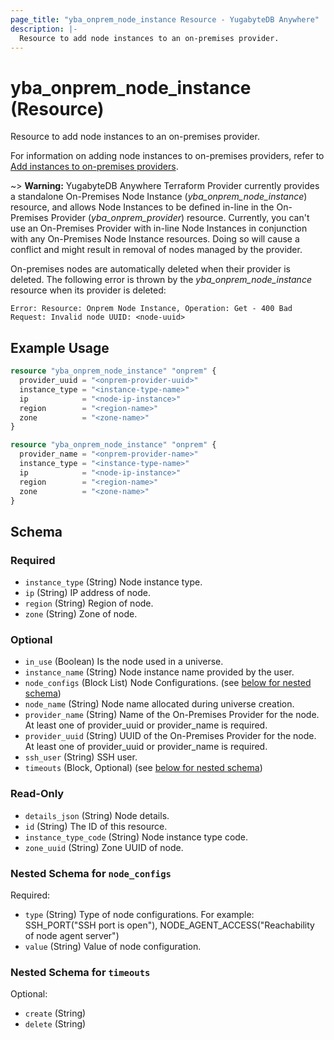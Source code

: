 ```yaml
---
page_title: "yba_onprem_node_instance Resource - YugabyteDB Anywhere"
description: |-
  Resource to add node instances to an on-premises provider.
---
```


# yba_onprem_node_instance (Resource)

Resource to add node instances to an on-premises provider.

For information on adding node instances to on-premises providers, refer to [Add instances to on-premises providers](https://docs.yugabyte.com/preview/yugabyte-platform/configure-yugabyte-platform/set-up-cloud-provider/on-premises/#add-instances).

~> **Warning:** YugabyteDB Anywhere Terraform Provider currently provides a standalone On-Premises Node Instance (*yba_onprem_node_instance*) resource, and allows Node Instances to be defined in-line in the On-Premises Provider (*yba_onprem_provider*) resource. Currently, you can't use an On-Premises Provider with in-line Node Instances in conjunction with any On-Premises Node Instance resources. Doing so will cause a conflict and might result in removal of nodes managed by the provider.

On-premises nodes are automatically deleted when their provider is deleted. The following error is thrown by the *yba_onprem_node_instance* resource when its provider is deleted:
```
Error: Resource: Onprem Node Instance, Operation: Get - 400 Bad Request: Invalid node UUID: <node-uuid>
```

## Example Usage

```terraform
resource "yba_onprem_node_instance" "onprem" {
  provider_uuid = "<onprem-provider-uuid>"
  instance_type = "<instance-type-name>"
  ip            = "<node-ip-instance>"
  region        = "<region-name>"
  zone          = "<zone-name>"
}

resource "yba_onprem_node_instance" "onprem" {
  provider_name = "<onprem-provider-name>"
  instance_type = "<instance-type-name>"
  ip            = "<node-ip-instance>"
  region        = "<region-name>"
  zone          = "<zone-name>"
}
```

<!-- schema generated by tfplugindocs -->
## Schema

### Required

- `instance_type` (String) Node instance type.
- `ip` (String) IP address of node.
- `region` (String) Region of node.
- `zone` (String) Zone of node.

### Optional

- `in_use` (Boolean) Is the node used in a universe.
- `instance_name` (String) Node instance name provided by the user.
- `node_configs` (Block List) Node Configurations. (see [below for nested schema](#nestedblock--node_configs))
- `node_name` (String) Node name allocated during universe creation.
- `provider_name` (String) Name of the On-Premises Provider for the node. At least one of provider_uuid or provider_name is required.
- `provider_uuid` (String) UUID of the On-Premises Provider for the node. At least one of provider_uuid or provider_name is required.
- `ssh_user` (String) SSH user.
- `timeouts` (Block, Optional) (see [below for nested schema](#nestedblock--timeouts))

### Read-Only

- `details_json` (String) Node details.
- `id` (String) The ID of this resource.
- `instance_type_code` (String) Node instance type code.
- `zone_uuid` (String) Zone UUID of node.

<a id="nestedblock--node_configs"></a>
### Nested Schema for `node_configs`

Required:

- `type` (String) Type of node configurations. For example: SSH_PORT("SSH port is open"), NODE_AGENT_ACCESS("Reachability of node agent server")
- `value` (String) Value of node configuration.


<a id="nestedblock--timeouts"></a>
### Nested Schema for `timeouts`

Optional:

- `create` (String)
- `delete` (String)
